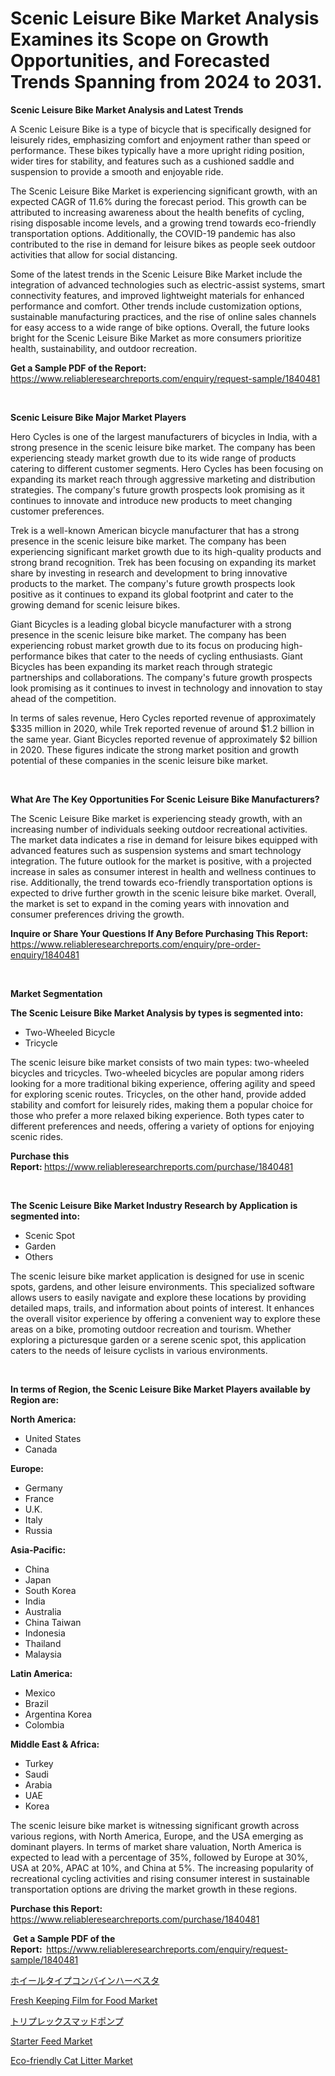 <p><h1>Scenic Leisure Bike Market Analysis Examines its Scope on Growth Opportunities, and Forecasted Trends Spanning from 2024 to 2031.</h1></p><p><strong>Scenic Leisure Bike Market Analysis and Latest Trends</strong></p>
<p><p>A Scenic Leisure Bike is a type of bicycle that is specifically designed for leisurely rides, emphasizing comfort and enjoyment rather than speed or performance. These bikes typically have a more upright riding position, wider tires for stability, and features such as a cushioned saddle and suspension to provide a smooth and enjoyable ride.</p><p>The Scenic Leisure Bike Market is experiencing significant growth, with an expected CAGR of 11.6% during the forecast period. This growth can be attributed to increasing awareness about the health benefits of cycling, rising disposable income levels, and a growing trend towards eco-friendly transportation options. Additionally, the COVID-19 pandemic has also contributed to the rise in demand for leisure bikes as people seek outdoor activities that allow for social distancing.</p><p>Some of the latest trends in the Scenic Leisure Bike Market include the integration of advanced technologies such as electric-assist systems, smart connectivity features, and improved lightweight materials for enhanced performance and comfort. Other trends include customization options, sustainable manufacturing practices, and the rise of online sales channels for easy access to a wide range of bike options. Overall, the future looks bright for the Scenic Leisure Bike Market as more consumers prioritize health, sustainability, and outdoor recreation.</p></p>
<p><strong>Get a Sample PDF of the Report:&nbsp;</strong> <a href="https://www.reliableresearchreports.com/enquiry/request-sample/1840481">https://www.reliableresearchreports.com/enquiry/request-sample/1840481</a></p>
<p>&nbsp;</p>
<p><strong>Scenic Leisure Bike Major Market Players</strong></p>
<p><p>Hero Cycles is one of the largest manufacturers of bicycles in India, with a strong presence in the scenic leisure bike market. The company has been experiencing steady market growth due to its wide range of products catering to different customer segments. Hero Cycles has been focusing on expanding its market reach through aggressive marketing and distribution strategies. The company's future growth prospects look promising as it continues to innovate and introduce new products to meet changing customer preferences.</p><p>Trek is a well-known American bicycle manufacturer that has a strong presence in the scenic leisure bike market. The company has been experiencing significant market growth due to its high-quality products and strong brand recognition. Trek has been focusing on expanding its market share by investing in research and development to bring innovative products to the market. The company's future growth prospects look positive as it continues to expand its global footprint and cater to the growing demand for scenic leisure bikes.</p><p>Giant Bicycles is a leading global bicycle manufacturer with a strong presence in the scenic leisure bike market. The company has been experiencing robust market growth due to its focus on producing high-performance bikes that cater to the needs of cycling enthusiasts. Giant Bicycles has been expanding its market reach through strategic partnerships and collaborations. The company's future growth prospects look promising as it continues to invest in technology and innovation to stay ahead of the competition.</p><p>In terms of sales revenue, Hero Cycles reported revenue of approximately $335 million in 2020, while Trek reported revenue of around $1.2 billion in the same year. Giant Bicycles reported revenue of approximately $2 billion in 2020. These figures indicate the strong market position and growth potential of these companies in the scenic leisure bike market.</p></p>
<p>&nbsp;</p>
<p><strong>What Are The Key Opportunities For Scenic Leisure Bike Manufacturers?</strong></p>
<p><p>The Scenic Leisure Bike market is experiencing steady growth, with an increasing number of individuals seeking outdoor recreational activities. The market data indicates a rise in demand for leisure bikes equipped with advanced features such as suspension systems and smart technology integration. The future outlook for the market is positive, with a projected increase in sales as consumer interest in health and wellness continues to rise. Additionally, the trend towards eco-friendly transportation options is expected to drive further growth in the scenic leisure bike market. Overall, the market is set to expand in the coming years with innovation and consumer preferences driving the growth.</p></p>
<p><strong>Inquire or Share Your Questions If Any Before Purchasing This Report:</strong> <a href="https://www.reliableresearchreports.com/enquiry/pre-order-enquiry/1840481">https://www.reliableresearchreports.com/enquiry/pre-order-enquiry/1840481</a></p>
<p>&nbsp;</p>
<p><strong>Market Segmentation</strong></p>
<p><strong>The Scenic Leisure Bike Market Analysis by types is segmented into:</strong></p>
<p><ul><li>Two-Wheeled Bicycle</li><li>Tricycle</li></ul></p>
<p><p>The scenic leisure bike market consists of two main types: two-wheeled bicycles and tricycles. Two-wheeled bicycles are popular among riders looking for a more traditional biking experience, offering agility and speed for exploring scenic routes. Tricycles, on the other hand, provide added stability and comfort for leisurely rides, making them a popular choice for those who prefer a more relaxed biking experience. Both types cater to different preferences and needs, offering a variety of options for enjoying scenic rides.</p></p>
<p><strong>Purchase this Report:&nbsp;</strong><a href="https://www.reliableresearchreports.com/purchase/1840481">https://www.reliableresearchreports.com/purchase/1840481</a></p>
<p>&nbsp;</p>
<p><strong>The Scenic Leisure Bike Market Industry Research by Application is segmented into:</strong></p>
<p><ul><li>Scenic Spot</li><li>Garden</li><li>Others</li></ul></p>
<p><p>The scenic leisure bike market application is designed for use in scenic spots, gardens, and other leisure environments. This specialized software allows users to easily navigate and explore these locations by providing detailed maps, trails, and information about points of interest. It enhances the overall visitor experience by offering a convenient way to explore these areas on a bike, promoting outdoor recreation and tourism. Whether exploring a picturesque garden or a serene scenic spot, this application caters to the needs of leisure cyclists in various environments.</p></p>
<p>&nbsp;</p>
<p><strong>In terms of Region, the Scenic Leisure Bike Market Players available by Region are:</strong></p>
<p>
    <p> <strong> North America: </strong>
        <ul>
            <li>United States</li>
            <li>Canada</li>
        </ul>
        </p> 
    <p> <strong> Europe: </strong>
        <ul>
            <li>Germany</li>
            <li>France</li>
            <li>U.K.</li>
            <li>Italy</li>
            <li>Russia</li>
        </ul>
        </p> 
    <p> <strong> Asia-Pacific: </strong>
        <ul>
            <li>China</li>
            <li>Japan</li>
            <li>South Korea</li>
            <li>India</li>
            <li>Australia</li>
            <li>China Taiwan</li>
            <li>Indonesia</li>
            <li>Thailand</li>
            <li>Malaysia</li>
        </ul>
        </p> 
    <p> <strong> Latin America: </strong>
        <ul>
            <li>Mexico</li>
            <li>Brazil</li>
            <li>Argentina Korea</li>
            <li>Colombia</li>
        </ul>
        </p> 
    <p> <strong> Middle East & Africa: </strong>
        <ul>
            <li>Turkey</li>
            <li>Saudi</li>
            <li>Arabia</li>
            <li>UAE</li>
            <li>Korea</li>
        </ul>
    </p>
    </p>
<p><p>The scenic leisure bike market is witnessing significant growth across various regions, with North America, Europe, and the USA emerging as dominant players. In terms of market share valuation, North America is expected to lead with a percentage of 35%, followed by Europe at 30%, USA at 20%, APAC at 10%, and China at 5%. The increasing popularity of recreational cycling activities and rising consumer interest in sustainable transportation options are driving the market growth in these regions.</p></p>
<p><strong>Purchase this Report: </strong><a href="https://www.reliableresearchreports.com/purchase/1840481">https://www.reliableresearchreports.com/purchase/1840481</a></p>
<p>&nbsp;<strong>Get a Sample PDF of the Report:&nbsp;&nbsp;</strong><a href="https://www.reliableresearchreports.com/enquiry/request-sample/1840481">https://www.reliableresearchreports.com/enquiry/request-sample/1840481</a></p>
<p><strong></strong></p>
<p><p><a href="https://github.com/bucuel854722/Market-Research-Report-List-1/blob/main/37024467776.md">ホイールタイプコンバインハーベスタ</a></p><p><a href="https://github.com/fiixsa/Market-Research-Report-List-2/blob/main/fresh-keeping-film-for-food-market.md">Fresh Keeping Film for Food Market</a></p><p><a href="https://github.com/xemfu2379520/Market-Research-Report-List-1/blob/main/74881357775.md">トリプレックスマッドポンプ</a></p><p><a href="https://issuu.com/reportprime-2/docs/starter-feed-market-size-2030.pptx">Starter Feed Market</a></p><p><a href="https://github.com/cecuraprangm/Market-Research-Report-List-2/blob/main/eco-friendly-cat-litter-market.md">Eco-friendly Cat Litter Market</a></p></p>